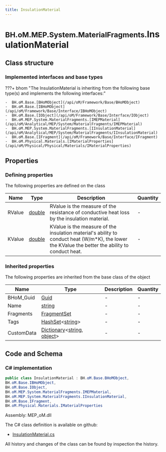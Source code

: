 ```yaml
---
title: InsulationMaterial
---
```


# <small>BH.oM.MEP.System.MaterialFragments.</small>**InsulationMaterial**



## Class structure

### Implemented interfaces and base types

???+ bhom "The InsulationMaterial is inheriting from the following base type(s) and implements the following interfaces:"

    -  BH.oM.Base.[BHoMObject](/api/oM/Framework/Base/BHoMObject)
    -  BH.oM.Base.[IBHoMObject](/api/oM/Framework/Base/Interface/IBHoMObject)
    -  BH.oM.Base.[IObject](/api/oM/Framework/Base/Interface/IObject)
    -  BH.oM.MEP.System.MaterialFragments.[IMEPMaterial](/api/oM/Analytical/MEP/System/MaterialFragments/IMEPMaterial)
    -  BH.oM.MEP.System.MaterialFragments.[IInsulationMaterial](/api/oM/Analytical/MEP/System/MaterialFragments/IInsulationMaterial)
    -  BH.oM.Base.[IFragment](/api/oM/Framework/Base/Interface/IFragment)
    -  BH.oM.Physical.Materials.[IMaterialProperties](/api/oM/Physical/Physical/Materials/IMaterialProperties)


## Properties



### Defining properties

The following properties are defined on the class

| Name             | Type             | Description      | Quantity         |
|------------------|------------------|------------------|------------------|
| RValue | [double](https://learn.microsoft.com/en-us/dotnet/api/System.Double?view=netstandard-2.0) | RValue is the measure of the resistance of conductive heat loss by the insulation material. | - |
| KValue | [double](https://learn.microsoft.com/en-us/dotnet/api/System.Double?view=netstandard-2.0) | KValue is the measure of the insulation material's ability to conduct heat (W/m*K), the lower the KValue the better the ability to conduct heat. | - |


### Inherited properties
The following properties are inherited from the base class of the object

| Name             | Type             | Description      | Quantity         |
|------------------|------------------|------------------|------------------|
| BHoM_Guid | [Guid](https://learn.microsoft.com/en-us/dotnet/api/System.Guid?view=netstandard-2.0) | - | - |
| Name | [string](https://learn.microsoft.com/en-us/dotnet/api/System.String?view=netstandard-2.0) | - | - |
| Fragments | [FragmentSet](/api/oM/Framework/Base/FragmentSet) | - | - |
| Tags | [HashSet](https://learn.microsoft.com/en-us/dotnet/api/System.Collections.Generic.HashSet-1?view=netstandard-2.0)&lt;[string](https://learn.microsoft.com/en-us/dotnet/api/System.String?view=netstandard-2.0)&gt; | - | - |
| CustomData | [Dictionary](https://learn.microsoft.com/en-us/dotnet/api/System.Collections.Generic.Dictionary-2?view=netstandard-2.0)&lt;[string](https://learn.microsoft.com/en-us/dotnet/api/System.String?view=netstandard-2.0), [object](https://learn.microsoft.com/en-us/dotnet/api/System.Object?view=netstandard-2.0)&gt; | - | - |


## Code and Schema

### C# implementation

``` C# title="C#"
public class InsulationMaterial : BH.oM.Base.BHoMObject,
BH.oM.Base.IBHoMObject,
BH.oM.Base.IObject,
BH.oM.MEP.System.MaterialFragments.IMEPMaterial,
BH.oM.MEP.System.MaterialFragments.IInsulationMaterial,
BH.oM.Base.IFragment,
BH.oM.Physical.Materials.IMaterialProperties
```

Assembly: MEP_oM.dll

The C# class definition is available on github:

- [InsulationMaterial.cs](https://github.com/BHoM/BHoM/blob/develop/MEP_oM/System\MaterialFragments\InsulationMaterial.cs)

All history and changes of the class can be found by inspection the history.
